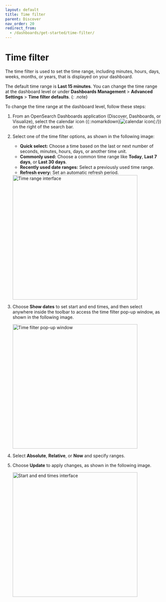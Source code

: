 ```yaml
---
layout: default
title: Time filter
parent: Discover
nav_order: 20
redirect_from:
  - /dashboards/get-started/time-filter/
---
```


# Time filter

The time filter is used to set the time range, including minutes, hours, days, weeks, months, or years, that is displayed on your dashboard.

The default time range is **Last 15 minutes**. You can change the time range at the dashboard level or under **Dashboards Management** > **Advanced Settings** > **Time filter defaults**.
{: .note}

To change the time range at the dashboard level, follow these steps:

1. From an OpenSearch Dashboards application (Discover, Dashboards, or Visualize), select the calendar icon ({::nomarkdown}<img src="{{site.url}}{{site.baseurl}}/images/icons/calendar-icon.png" class="inline-icon" alt="calendar icon"/>{:/}) on the right of the search bar.
2. Select one of the time filter options, as shown in the following image:

   - **Quick select:** Choose a time based on the last or next number of seconds, minutes, hours, days, or another time unit.
   - **Commonly used:** Choose a common time range like **Today**, **Last 7 days**, or **Last 30 days**.
   - **Recently used date ranges:** Select a previously used time range.
   - **Refresh every:** Set an automatic refresh period.

    <img src="{{site.url}}{{site.baseurl}}/images/dashboards/time-range.png" alt="Time range interface" width="400"/>

3. Choose **Show dates** to set start and end times, and then select anywhere inside the toolbar to access the time filter pop-up window, as shown in the following image.

   <img src="{{site.url}}{{site.baseurl}}/images/dashboards/time-filter-popup.png" alt="Time filter pop-up window" width="400"/>

4. Select **Absolute**, **Relative**, or **Now** and specify ranges.
5. Choose **Update** to apply changes, as shown in the following image.

   <img src="{{site.url}}{{site.baseurl}}/images/dashboards/start-end-time.png" alt="Start and end times interface" width="400"/>
